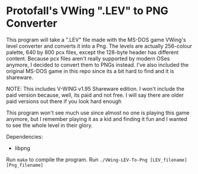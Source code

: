 # Protofall's VWing ".LEV" to PNG Converter

This program will take a ".LEV" file made with the MS-DOS game VWing's level converter and converts it into a Png. The levels are actually 256-colour palette, 640 by 800 pcx files, except the 128-byte header has different content. Because pcx files aren't really supported by modern OSes anymore, I decided to convert them to PNGs instead. I've also included the original MS-DOS game in this repo since its a bit hard to find and it is shareware.

NOTE: This includes V-WING v1.95 Shareware edition. I won't include the paid version because, well, its paid and not free. I will say there are older paid versions out there if you look hard enough

This program won't see much use since almost no one is playing this game anymore, but I remember playing it as a kid and finding it fun and I wanted to see the whole level in their glory.

Dependencies:

+ libpng

Run `make` to compile the program.
Run `./VWing-LEV-To-Png [LEV_filename] [Png_filename]`

